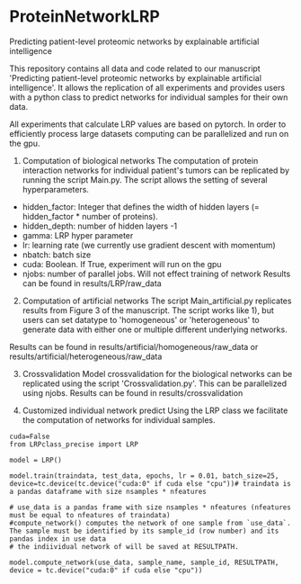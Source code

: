 # ProteinNetworkLRP
Predicting patient-level proteomic networks by explainable artificial intelligence

This repository contains all data and code related to our manuscript 'Predicting patient-level proteomic networks by explainable artificial intelligence'. It allows the replication of all experiments and provides users with a python class to predict networks for individual samples for their own data.

All experiments that calculate LRP values are based on pytorch. In order to efficiently process large datasets computing can be parallelized and run on the gpu.

1) Computation of biological networks
The computation of protein interaction networks for individual patient's tumors can be replicated by running the script Main.py. The script allows the setting of several hyperparameters.
- hidden_factor: Integer that defines the width of hidden layers (= hidden_factor * number of proteins).
- hidden_depth: number of hidden layers -1
- gamma: LRP hyper parameter
- lr: learning rate (we currently use gradient descent with momentum)
- nbatch: batch size
- cuda: Boolean. If True, experiment will run on the gpu
- njobs: number of parallel jobs. Will not effect training of network
Results can be found in results/LRP/raw_data

2) Computation of artificial networks
The script Main_artificial.py replicates results from Figure 3 of the manuscript. The script works like 1), but users can set datatype to 'homogeneous' or 'heterogeneous' to generate data with either one or multiple different underlying networks.

Results can be found in results/artificial/homogeneous/raw_data or results/artificial/heterogeneous/raw_data

3) Crossvalidation
Model crossvalidation for the biological networks can be replicated using the script 'Crossvalidation.py'. This can be parallelized using njobs.
Results can be found in results/crossvalidation

4) Customized individual network predict
Using the LRP class we facilitate the computation of networks for individual samples. 
``` 
cuda=False
from LRPclass_precise import LRP

model = LRP()

model.train(traindata, test_data, epochs, lr = 0.01, batch_size=25, device=tc.device(tc.device("cuda:0" if cuda else "cpu"))# traindata is a pandas dataframe with size nsamples * nfeatures

# use_data is a pandas frame with size nsamples * nfeatures (nfeatures must be equal to nfeatures of traindata)
#compute_network() computes the network of one sample from `use_data`. The sample must be identified by its sample_id (row number) and its pandas index in use data
# the indiividual network of will be saved at RESULTPATH.

model.compute_network(use_data, sample_name, sample_id, RESULTPATH, device = tc.device("cuda:0" if cuda else "cpu"))


```
